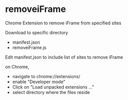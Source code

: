 # removeiFrame
Chrome Extension to remove iFrame from specified sites

Download to specific directory
- manifest.json
- removeiFrame.js

Edit manifest.json to include list of sites to remove iFrame

on Chrome, 
- navigate to chrome://extensions/
- enable "Developer mode"
- Click on "Load unpacked extensions ..."
- select directory where the files reside


